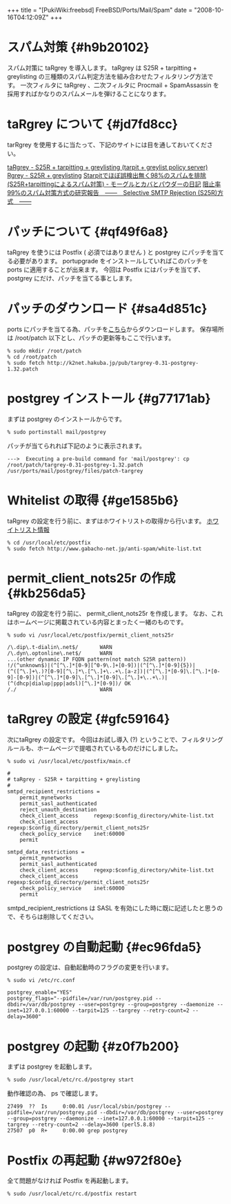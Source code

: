 +++
title = "[PukiWiki:freebsd] FreeBSD/Ports/Mail/Spam"
date = "2008-10-16T04:12:09Z"
+++


# スパム対策  {#h9b20102}
スパム対策に taRgrey を導入します。
taRgrey は S25R + tarpitting + greylisting の三種類のスパム判定方法を組み合わせたフィルタリング方法です。
一次フィルタに taRgrey 、二次フィルタに Procmail + SpamAssassin を採用すればかなりのスパムメールを弾けることになります。

# taRgrey について  {#jd7fd8cc}
tarRgrey を使用するに当たって、下記のサイトには目を通しておいてください。

[taRgrey - S25R + tarpitting + greylisting \(tarpit + greylist policy server\)](http://k2net.hakuba.jp/targrey/ "taRgrey - S25R + tarpitting + greylisting \(tarpit + greylist policy server\)")
[Rgrey - S25R + greylisting](http://k2net.hakuba.jp/rgrey/ "Rgrey - S25R + greylisting")
[Starpitでほぼ誤検出無く98%のスパムを排除 \(S25R+tarpittingによるスパム対策\) - モーグルとカバとパウダーの日記](http://d.hatena.ne.jp/stealthinu/20060706/p5 "Starpitでほぼ誤検出無く98%のスパムを排除 \(S25R+tarpittingによるスパム対策\) - モーグルとカバとパウダーの日記")
[阻止率99%のスパム対策方式の研究報告　――　Selective SMTP Rejection \(S25R\)方式　――](http://www.gabacho-net.jp/anti-spam/paper.html "阻止率99%のスパム対策方式の研究報告　――　Selective SMTP Rejection \(S25R\)方式　――")

# パッチについて  {#qf49f6a8}
taRgrey を使うには Postfix ( 必須ではありません ) と postgrey にパッチを当てる必要があります。
portupgrade をインストールしていればこのパッチを ports に適用することが出来ます。
今回は Postfix にはパッチを当てず、 postgrey にだけ、パッチを当てる事とします。

# パッチのダウンロード  {#sa4d851c}
ports にパッチを当てる為、パッチを[こちら](http://k2net.hakuba.jp/targrey/ "こちら")からダウンロードします。
保存場所は /root/patch 以下とし、パッチの更新等もここで行います。


```
% sudo mkdir /root/patch
% cd /root/patch
% sudo fetch http://k2net.hakuba.jp/pub/targrey-0.31-postgrey-1.32.patch

```

# postgrey インストール  {#g77171ab}
まずは postgrey のインストールからです。


```
% sudo portinstall mail/postgrey

```

パッチが当てられれば下記のように表示されます。


```
--->  Executing a pre-build command for 'mail/postgrey': cp /root/patch/targrey-0.31-postgrey-1.32.patch /usr/ports/mail/postgrey/files/patch-targrey

```

# Whitelist の取得  {#ge1585b6}
taRgrey の設定を行う前に、まずはホワイトリストの取得から行います。
[ホワイトリスト情報](http://www.gabacho-net.jp/anti-spam/white-list.html "ホワイトリスト情報")


```
% cd /usr/local/etc/postfix
% sudo fetch http://www.gabacho-net.jp/anti-spam/white-list.txt

```

# permit_client_nots25r の作成  {#kb256da5}
taRgrey の設定を行う前に、 permit_client_nots25r を作成します。
なお、これはホームページに掲載されている内容とまったく一緒のものです。


```
% sudo vi /usr/local/etc/postfix/permit_client_nots25r

/\.dip\.t-dialin\.net$/       WARN
/\.dyn\.optonline\.net$/      WARN
...(other dynamic IP FQDN pattern(not match S25R pattern))
!/(^unknown$)|(^[^\.]*[0-9][^0-9\.]+[0-9])|(^[^\.]*[0-9]{5})|(^([^\.]+\.)?[0-9][^\.]*\.[^\.]+\..+\.[a-z])|(^[^\.]*[0-9]\.[^\.]*[0-9]-[0-9])|(^[^\.]*[0-9]\.[^\.]*[0-9]\.[^\.]+\..+\.)|(^(dhcp|dialup|ppp|adsl)[^\.]*[0-9])/ OK
/./                           WARN

```

# taRgrey の設定  {#gfc59164}
次にtaRgrey の設定です。
今回はお試し導入 (?) ということで、フィルタリングルールも、ホームページで提唱されているものだけにしました。


```
% sudo vi /usr/local/etc/postfix/main.cf

#
# taRgrey - S25R + tarpitting + greylisting
#
smtpd_recipient_restrictions =
	permit_mynetworks
	permit_sasl_authenticated
	reject_unauth_destination
	check_client_access     regexp:$config_directory/white-list.txt
	check_client_access     regexp:$config_directory/permit_client_nots25r
	check_policy_service    inet:60000
	permit

smtpd_data_restrictions =
	permit_mynetworks
	permit_sasl_authenticated
	check_client_access     regexp:$config_directory/white-list.txt
	check_client_access     regexp:$config_directory/permit_client_nots25r
	check_policy_service    inet:60000
	permit

```

smtpd_recipient_restrictions は SASL を有効にした時に既に記述したと思うので、そちらは削除してください。

# postgrey の自動起動  {#ec96fda5}
postgrey の設定は、自動起動時のフラグの変更を行います。


```
% sudo vi /etc/rc.conf

postgrey_enable="YES"
postgrey_flags="--pidfile=/var/run/postgrey.pid --dbdir=/var/db/postgrey --user=postgrey --group=postgrey --daemonize --inet=127.0.0.1:60000 --tarpit=125 --targrey --retry-count=2 --delay=3600"

```

# postgrey の起動  {#z0f7b200}
まずは postgrey を起動します。


```
% sudo /usr/local/etc/rc.d/postgrey start

```

動作確認の為、 ps で確認します。


```
27499  ??  Is     0:00.01 /usr/local/sbin/postgrey --pidfile=/var/run/postgrey.pid --dbdir=/var/db/postgrey --user=postgrey --group=postgrey --daemonize --inet=127.0.0.1:60000 --tarpit=125 --targrey --retry-count=2 --delay=3600 (perl5.8.8)
27507  p0  R+     0:00.00 grep postgrey

```

# Postfix の再起動  {#w972f80e}
全て問題がなければ Postfix を再起動します。


```
% sudo /usr/local/etc/rc.d/postfix restart
```

